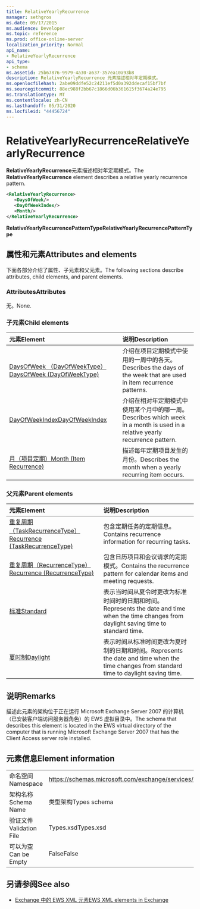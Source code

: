 ```yaml
---
title: RelativeYearlyRecurrence
manager: sethgros
ms.date: 09/17/2015
ms.audience: Developer
ms.topic: reference
ms.prod: office-online-server
localization_priority: Normal
api_name:
- RelativeYearlyRecurrence
api_type:
- schema
ms.assetid: 25b67876-9979-4a30-a637-357ea10a93b8
description: RelativeYearlyRecurrence 元素描述相对年定期模式。
ms.openlocfilehash: 2abe09ddfe52c24211ef5d0a392ddecaf15bf7bf
ms.sourcegitcommit: 88ec988f2bb67c1866d06b361615f3674a24e795
ms.translationtype: MT
ms.contentlocale: zh-CN
ms.lasthandoff: 05/31/2020
ms.locfileid: "44456724"
---
```

# <a name="relativeyearlyrecurrence"></a><span data-ttu-id="ff22b-103">RelativeYearlyRecurrence</span><span class="sxs-lookup"><span data-stu-id="ff22b-103">RelativeYearlyRecurrence</span></span>

<span data-ttu-id="ff22b-104">**RelativeYearlyRecurrence**元素描述相对年定期模式。</span><span class="sxs-lookup"><span data-stu-id="ff22b-104">The **RelativeYearlyRecurrence** element describes a relative yearly recurrence pattern.</span></span> 
  
```xml
<RelativeYearlyRecurrence>
   <DaysOfWeek/>
   <DayOfWeekIndex/>
   <Month/>
</RelativeYearlyRecurrence>
```

 <span data-ttu-id="ff22b-105">**RelativeYearlyRecurrencePatternType**</span><span class="sxs-lookup"><span data-stu-id="ff22b-105">**RelativeYearlyRecurrencePatternType**</span></span>
## <a name="attributes-and-elements"></a><span data-ttu-id="ff22b-106">属性和元素</span><span class="sxs-lookup"><span data-stu-id="ff22b-106">Attributes and elements</span></span>

<span data-ttu-id="ff22b-107">下面各部分介绍了属性、子元素和父元素。</span><span class="sxs-lookup"><span data-stu-id="ff22b-107">The following sections describe attributes, child elements, and parent elements.</span></span>
  
### <a name="attributes"></a><span data-ttu-id="ff22b-108">Attributes</span><span class="sxs-lookup"><span data-stu-id="ff22b-108">Attributes</span></span>

<span data-ttu-id="ff22b-109">无。</span><span class="sxs-lookup"><span data-stu-id="ff22b-109">None.</span></span>
  
### <a name="child-elements"></a><span data-ttu-id="ff22b-110">子元素</span><span class="sxs-lookup"><span data-stu-id="ff22b-110">Child elements</span></span>

|<span data-ttu-id="ff22b-111">**元素**</span><span class="sxs-lookup"><span data-stu-id="ff22b-111">**Element**</span></span>|<span data-ttu-id="ff22b-112">**说明**</span><span class="sxs-lookup"><span data-stu-id="ff22b-112">**Description**</span></span>|
|:-----|:-----|
|[<span data-ttu-id="ff22b-113">DaysOfWeek （DayOfWeekType）</span><span class="sxs-lookup"><span data-stu-id="ff22b-113">DaysOfWeek (DayOfWeekType)</span></span>](daysofweek-dayofweektype.md) <br/> |<span data-ttu-id="ff22b-114">介绍在项目定期模式中使用的一周中的各天。</span><span class="sxs-lookup"><span data-stu-id="ff22b-114">Describes the days of the week that are used in item recurrence patterns.</span></span>  <br/> |
|[<span data-ttu-id="ff22b-115">DayOfWeekIndex</span><span class="sxs-lookup"><span data-stu-id="ff22b-115">DayOfWeekIndex</span></span>](dayofweekindex.md) <br/> |<span data-ttu-id="ff22b-116">介绍在相对年定期模式中使用某个月中的哪一周。</span><span class="sxs-lookup"><span data-stu-id="ff22b-116">Describes which week in a month is used in a relative yearly recurrence pattern.</span></span>  <br/> |
|[<span data-ttu-id="ff22b-117">月（项目定期）</span><span class="sxs-lookup"><span data-stu-id="ff22b-117">Month (Item Recurrence)</span></span>](month-item-recurrence.md) <br/> |<span data-ttu-id="ff22b-118">描述每年定期项目发生的月份。</span><span class="sxs-lookup"><span data-stu-id="ff22b-118">Describes the month when a yearly recurring item occurs.</span></span>  <br/> |
   
### <a name="parent-elements"></a><span data-ttu-id="ff22b-119">父元素</span><span class="sxs-lookup"><span data-stu-id="ff22b-119">Parent elements</span></span>

|<span data-ttu-id="ff22b-120">**元素**</span><span class="sxs-lookup"><span data-stu-id="ff22b-120">**Element**</span></span>|<span data-ttu-id="ff22b-121">**说明**</span><span class="sxs-lookup"><span data-stu-id="ff22b-121">**Description**</span></span>|
|:-----|:-----|
|[<span data-ttu-id="ff22b-122">重复周期（TaskRecurrenceType）</span><span class="sxs-lookup"><span data-stu-id="ff22b-122">Recurrence (TaskRecurrenceType)</span></span>](recurrence-taskrecurrencetype.md) <br/> |<span data-ttu-id="ff22b-123">包含定期任务的定期信息。</span><span class="sxs-lookup"><span data-stu-id="ff22b-123">Contains recurrence information for recurring tasks.</span></span>  <br/> |
|[<span data-ttu-id="ff22b-124">重复周期（RecurrenceType）</span><span class="sxs-lookup"><span data-stu-id="ff22b-124">Recurrence (RecurrenceType)</span></span>](recurrence-recurrencetype.md) <br/> |<span data-ttu-id="ff22b-125">包含日历项目和会议请求的定期模式。</span><span class="sxs-lookup"><span data-stu-id="ff22b-125">Contains the recurrence pattern for calendar items and meeting requests.</span></span>  <br/> |
|[<span data-ttu-id="ff22b-126">标准</span><span class="sxs-lookup"><span data-stu-id="ff22b-126">Standard</span></span>](standard.md) <br/> |<span data-ttu-id="ff22b-127">表示当时间从夏令时更改为标准时间时的日期和时间。</span><span class="sxs-lookup"><span data-stu-id="ff22b-127">Represents the date and time when the time changes from daylight saving time to standard time.</span></span>  <br/> |
|[<span data-ttu-id="ff22b-128">夏时制</span><span class="sxs-lookup"><span data-stu-id="ff22b-128">Daylight</span></span>](daylight.md) <br/> |<span data-ttu-id="ff22b-129">表示时间从标准时间更改为夏时制的日期和时间。</span><span class="sxs-lookup"><span data-stu-id="ff22b-129">Represents the date and time when the time changes from standard time to daylight saving time.</span></span>  <br/> |
   
## <a name="remarks"></a><span data-ttu-id="ff22b-130">说明</span><span class="sxs-lookup"><span data-stu-id="ff22b-130">Remarks</span></span>

<span data-ttu-id="ff22b-131">描述此元素的架构位于正在运行 Microsoft Exchange Server 2007 的计算机（已安装客户端访问服务器角色）的 EWS 虚拟目录中。</span><span class="sxs-lookup"><span data-stu-id="ff22b-131">The schema that describes this element is located in the EWS virtual directory of the computer that is running Microsoft Exchange Server 2007 that has the Client Access server role installed.</span></span>
  
## <a name="element-information"></a><span data-ttu-id="ff22b-132">元素信息</span><span class="sxs-lookup"><span data-stu-id="ff22b-132">Element information</span></span>

|||
|:-----|:-----|
|<span data-ttu-id="ff22b-133">命名空间</span><span class="sxs-lookup"><span data-stu-id="ff22b-133">Namespace</span></span>  <br/> |https://schemas.microsoft.com/exchange/services/2006/types  <br/> |
|<span data-ttu-id="ff22b-134">架构名称</span><span class="sxs-lookup"><span data-stu-id="ff22b-134">Schema Name</span></span>  <br/> |<span data-ttu-id="ff22b-135">类型架构</span><span class="sxs-lookup"><span data-stu-id="ff22b-135">Types schema</span></span>  <br/> |
|<span data-ttu-id="ff22b-136">验证文件</span><span class="sxs-lookup"><span data-stu-id="ff22b-136">Validation File</span></span>  <br/> |<span data-ttu-id="ff22b-137">Types.xsd</span><span class="sxs-lookup"><span data-stu-id="ff22b-137">Types.xsd</span></span>  <br/> |
|<span data-ttu-id="ff22b-138">可以为空</span><span class="sxs-lookup"><span data-stu-id="ff22b-138">Can be Empty</span></span>  <br/> |<span data-ttu-id="ff22b-139">False</span><span class="sxs-lookup"><span data-stu-id="ff22b-139">False</span></span>  <br/> |
   
## <a name="see-also"></a><span data-ttu-id="ff22b-140">另请参阅</span><span class="sxs-lookup"><span data-stu-id="ff22b-140">See also</span></span>



- [<span data-ttu-id="ff22b-141">Exchange 中的 EWS XML 元素</span><span class="sxs-lookup"><span data-stu-id="ff22b-141">EWS XML elements in Exchange</span></span>](ews-xml-elements-in-exchange.md)

